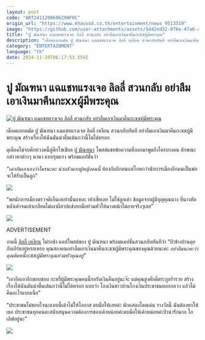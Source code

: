 ```yaml
---
layout: post
code: "ART2411200606ZXWF0C"
origin_url: "https://www.khaosod.co.th/entertainment/news_9513519"
image: "https://github.com/user-attachments/assets/5d42ed32-076e-47a6-ab87-b9fdb1ed239e"
title: "ปู มัณฑนา แฉแชทแรงเจอ ลิลลี่ สวนกลับ อย่าลืมเอาเงินมาคืนกะxxผู้มีพระคุณ"
description: "เดือดแลกหมัด ปู มัณฑนา แฉแชทแรงเจอ ลิลลี่ เหงียน สวนกลับทันที อย่าลืมเอาเงินมาคืนกะxxผู้มีพระคุณ สร้างเรื่องให้ฉันมันน่าตื่นเต้นกว่านี้ไม่ได้หรอก"
category: "ENTERTAINMENT"
language: "th"
date: 2024-11-20T06:17:53.559Z
---
```


# ปู มัณฑนา แฉแชทแรงเจอ ลิลลี่ สวนกลับ อย่าลืมเอาเงินมาคืนกะxxผู้มีพระคุณ

[![ปู มัณฑนา แฉแชทแรงเจอ ลิลลี่ สวนกลับ อย่าลืมเอาเงินมาคืนกะxxผู้มีพระคุณ](https://www.khaosod.co.th/wpapp/uploads/2024/11/lillyfadpoukr2011679998.jpg "ปู มัณฑนา แฉแชทแรงเจอ ลิลลี่ สวนกลับ อย่าลืมเอาเงินมาคืนกะxxผู้มีพระคุณ")](https://www.khaosod.co.th/wpapp/uploads/2024/11/lillyfadpoukr2011679998.jpg)

เดือดแลกหมัด ปู มัณฑนา แฉแชทแรงเจอ ลิลลี่ เหงียน สวนกลับทันที อย่าลืมเอาเงินมาคืนกะxxผู้มีพระคุณ สร้างเรื่องให้ฉันมันน่าตื่นเต้นกว่านี้ไม่ได้หรอก

ดุเดือดไม่จบศึกทวงหนี้สู่ศึกโซเชียล [ปู มัณฑนา](https://www.instagram.com/poumantana/) โพสต์แชทข้อความที่ออกมาพูดถึงใครบางคน ลักษณะกล่าวหาต่างๆ นานา แบบรุนแรง พร้อมแคปชั่นว่า

_“เดากันเอาเองว่าใครนะคะ น่ากลัวมากผู้หญิงคนนี้_ ท้องกับอีกคนเเต่โกหกว่านักการเมืองอีกคนเป็นพ่อ จะให้รับเป็นลูก”

[![](https://www.khaosod.co.th/wpapp/uploads/2024/11/lillyfadpoukr2011671.jpg)](https://www.khaosod.co.th/wpapp/uploads/2024/11/lillyfadpoukr2011671.jpg)

“พอนักการเมืองตรวจดีเอ็นเอเท่านั้นเเหละ เค้าเขี่ยเลย ไม่ใช่ลูกเค้า ข้อมูลจากผู้มีบุญคุณนาง ที่นางหักหลังเค้าจนเค้าเกลียดไม่เผาผีสาปเเช่งยกมือท่วมหัวให้นางหน้าไม่อายจริงๆเลย”

[![](https://www.khaosod.co.th/wpapp/uploads/2024/11/lillyfadpoukr20116712.jpg)](https://www.khaosod.co.th/wpapp/uploads/2024/11/lillyfadpoukr20116712.jpg)

ADVERTISEMENT

งานนี้ [ลิลลี่ เหงียน](https://www.instagram.com/lillykalilly/) ไม่รอช้า แคปโพสต์ของ ปู มัณฑนา พร้อมแคปชั่นสวนกลับทันทีว่า “ป้าข้างบ้านคุยกับเอิร์ธอยู่หรอเหรอ คุณสองคนอย่าลืมเอาเงินมาคืนกะxxผู้มีพระคุณของคุณด้วยนะคะ _อย่าลืมนะคะว่าคุณติดหนี้กะxxผู้มีพระคุณท่วมหัวคุณอยู่”_

[![](https://www.khaosod.co.th/wpapp/uploads/2024/11/lillyfadpoukr2011672.jpg)](https://www.khaosod.co.th/wpapp/uploads/2024/11/lillyfadpoukr2011672.jpg)

“เอาอีกเอาอีกชอบชอบ กะหรี่ผู้มีพระคุณคนนี้รอรับเงินคืนอยู่นะจ๊ะ แม่คุณสูงศักดิ์ตระกูลร่ำรวย สร้างเรื่องให้ฉันมันน่าตื่นเต้นกว่านี้ไม่ได้หรอก แบบว่า โกงเงินชาวบ้านโกงเงินประชาชนหลอกลวง แล้วไม่คืนอะไรแบบเนี่ย”

“ประชาชนไม่ชอบใจนะแบบนี้เค้าไม่ให้โอกาส ตบมือให้เลยค่ะ นักแสดงโดดเด่น รางวัลนี้ ฉันต้องยกให้เธอ ประชาชนทุกคนคะสนับสนุนความต้องการของเค้าหน่อยค่ะตบมือให้เค้าหน่อยค่ะป้าน่ารักมาก ไอเลิฟอยู่นะ”

[![](https://www.khaosod.co.th/wpapp/uploads/2024/11/lillyfadpoukr20116711.jpg)](https://www.khaosod.co.th/wpapp/uploads/2024/11/lillyfadpoukr20116711.jpg)